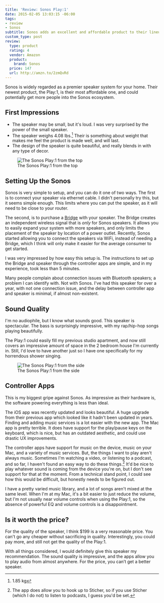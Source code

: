 ```yaml
---
title: 'Review: Sonos Play:1'
date: 2015-02-05 13:03:15 -06:00
tags:
- review
- Sonos
subtitle: Sonos adds an excellent and affordable product to their lineup
custom_type: post
review:
  type: product
  rating: 4
  vendor: Amazon
  product:
    brand: Sonos
  price: 147
  url: http://amzn.to/2zmQvRd
---
```


Sonos is widely regarded as a premier speaker system for your home. Their newest product, the Play:1, is their most affordable one, and could potentially get more people into the Sonos ecosystem.

## First Impressions

- The speaker may be small, but it's loud. I was very surprised by the power of the small speaker.
- The speaker weighs 4.08 lbs.[^1] Their is something about weight that makes me feel the product is made well, and will last.
- The design of the speaker is quite beautiful, and really blends in with any type of decor.

<figure class="extendout">
  <img src="{{ site.url }}/uploads/2014/01/sonos-top_view.jpg" alt="The Sonos Play:1 from the top">
  <figcaption>The Sonos Play:1 from the top</figcaption>
</figure>

## Setting Up the Sonos
Sonos is very simple to setup, and you can do it one of two ways. The first is to connect your speaker via ethernet cable. I didn't personally try this, but it seems simple enough. This limits where you can put the speaker, as it will need to be close to your router.

The second, is to purchase a [Bridge](http://www.sonos.com/shop/products/bridge) with your speaker. The Bridge creates an independent wireless signal that is *only* for Sonos speakers. It allows you to easily expand your system with more speakers, and only limits the placement of the speaker by location of a power outlet. Recently, Sonos started allowing you to connect the speakers via WiFi, instead of needing a Bridge, which I think will only make it easier for the average consumer to get started.

I was very impressed by how easy this setup is. The instructions to set up the Bridge and speaker through the controller apps are simple, and in my experience, took less than 5 minutes.

Many people complain about connection issues with Bluetooth speakers; a problem I can identify with. Not with Sonos. I've had this speaker for over a year, with not one connection issue, and the delay between controller app and speaker is minimal, if almost non-existent.

## Sound Quality
I'm no audiophile, but I know what sounds good. This speaker is spectacular. The bass is surprisingly impressive, with my rap/hip-hop songs playing beautifully.

The Play:1 could easily fill my previous studio apartment, and now still covers an impressive amount of space in the 2 bedroom house I'm currently in. Still, I'd love to have another just so I have one specifically for my horrendous shower singing.

<figure class="alignleft">
  <img src="{{ site.url }}/uploads/2014/01/sonos-side_view.jpg" alt="The Sonos Play:1 from the side">
  <figcaption>The Sonos Play:1 from the side</figcaption>
</figure>

## Controller Apps
This is my biggest gripe against Sonos. As impressive as their hardware is, the software powering everything is less than ideal.

The iOS app was recently updated and looks beautiful. A huge upgrade from their previous app which looked like it hadn't been updated in years. Finding and adding music services is a lot easier with the new app. The Mac app is pretty terrible. It does have support for the play/pause keys on the keyboard, which is nice, but has an outdated aesthetic, and could use drastic UX improvements.

The controller apps have support for music on the device, music on your Mac, and a variety of music services. But, the things I want to play aren't always music. Sometimes I'm watching a video, or listening to a podcast, and so far, I haven't found an easy way to do these things.[^2] It'd be nice to play whatever sound is coming from the device you're on, but I don't see support for that at the moment. From a technical stand point, I could see how this would be difficult, but honestly needs to be figured out.

I have a pretty varied music library, and a lot of songs aren't mixed at the same level. When I'm at my Mac, it's a bit easier to just reduce the volume, but I'm not usually near volume controls when using the Play:1, so the absence of powerful EQ and volume controls is a disappointment.

## Is it worth the price?

For the quality of the speaker, I think $199 is a very reasonable price. You can't go any cheaper without sacrificing in quality. Interestingly, you could pay more, and still not get the quality of the Play:1.

With all things considered, I would definitely give this speaker my recommendation. The sound quality is impressive, and the apps allow you to play audio from almost anywhere. For the price, you can’t get a better speaker.

[^1]: 1.85 kg
[^2]: The app does allow you to hook up to Sticher, so if you use Sticher (which I do not) to listen to podcasts, I guess you'd be set.
